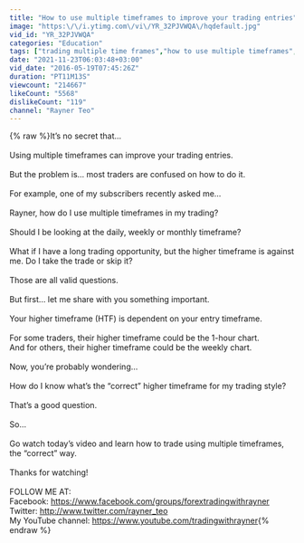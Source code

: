 ```yaml
---
title: "How to use multiple timeframes to improve your trading entries"
image: "https:\/\/i.ytimg.com\/vi\/YR_32PJVWQA\/hqdefault.jpg"
vid_id: "YR_32PJVWQA"
categories: "Education"
tags: ["trading multiple time frames","how to use multiple timeframes","multiple timeframes trading"]
date: "2021-11-23T06:03:48+03:00"
vid_date: "2016-05-19T07:45:26Z"
duration: "PT11M13S"
viewcount: "214667"
likeCount: "5568"
dislikeCount: "119"
channel: "Rayner Teo"
---
```

{% raw %}It’s no secret that…<br /><br />Using multiple timeframes can improve your trading entries.<br /><br />But the problem is… most traders are confused on how to do it.<br /><br />For example, one of my subscribers recently asked me…<br /><br />Rayner, how do I use multiple timeframes in my trading?<br /><br />Should I be looking at the daily, weekly or monthly timeframe?<br /><br />What if I have a long trading opportunity, but the higher timeframe is against me. Do I take the trade or skip it?<br /><br />Those are all valid questions. <br /><br />But first… let me share with you something important. <br /><br />Your higher timeframe (HTF) is dependent on your entry timeframe.<br /><br />For some traders, their higher timeframe could be the 1-hour chart.<br />And for others, their higher timeframe could be the weekly chart.<br /><br />Now, you’re probably wondering…<br /><br />How do I know what’s the “correct” higher timeframe for my trading style?<br /><br />That’s a good question.  <br /><br />So… <br /><br />Go watch today’s video and learn how to trade using multiple timeframes, the “correct” way.<br /><br />Thanks for watching!<br /><br />FOLLOW ME AT: <br />Facebook: <a rel="nofollow" target="blank" href="https://www.facebook.com/groups/forextradingwithrayner">https://www.facebook.com/groups/forextradingwithrayner</a><br />Twitter: <a rel="nofollow" target="blank" href="http://www.twitter.com/rayner_teo">http://www.twitter.com/rayner_teo</a><br />My YouTube channel: <a rel="nofollow" target="blank" href="https://www.youtube.com/tradingwithrayner">https://www.youtube.com/tradingwithrayner</a>{% endraw %}
